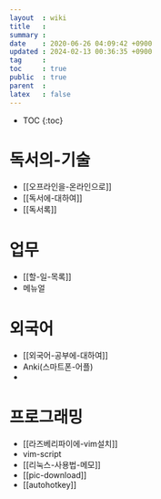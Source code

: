 ```yaml
---
layout  : wiki
title   : 
summary : 
date    : 2020-06-26 04:09:42 +0900
updated : 2024-02-13 00:36:35 +0900
tag     : 
toc     : true
public  : true
parent  : 
latex   : false
---
```


* TOC
{:toc}

# 독서의-기술
* [[오프라인을-온라인으로]]
* [[독서에-대하여]]
* [[독서록]]


# 업무
* [[할-일-목록]]
* 메뉴얼


# 외국어
* [[외국어-공부에-대하여]]
* Anki(스마트폰-어플)
* 


# 프로그래밍
 
* [[라즈베리파이에-vim설치]]
* vim-script
* [[리눅스-사용법-메모]]
* [[pic-download]]
* [[autohotkey]]

